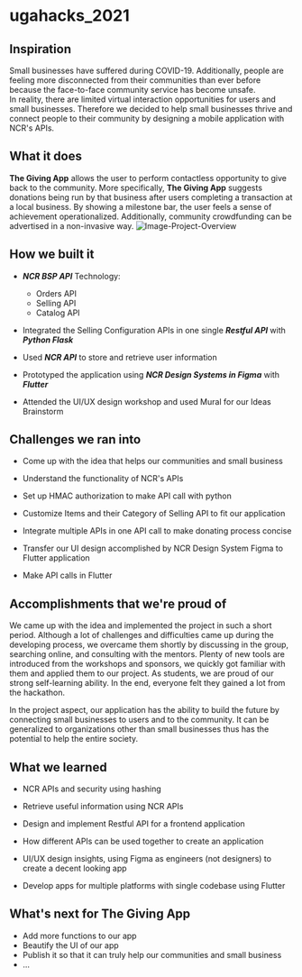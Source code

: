 # ugahacks_2021

## Inspiration

Small businesses have suffered during COVID-19. Additionally, people are feeling more disconnected from their communities than ever before because the face-to-face community service has become unsafe.  
In reality, there are limited virtual interaction opportunities for users and small businesses. Therefore we decided to help small businesses thrive and connect people to their community by designing a mobile application with NCR's APIs.
## What it does
**The Giving App** allows the user to perform contactless opportunity to give back to the community. More specifically, **The Giving App** suggests donations being run by that business after users completing a transaction at a local business. By showing a milestone bar, the user feels a sense of achievement operationalized. Additionally, community crowdfunding can be advertised in a non-invasive way.
![Image-Project-Overview](https://github.com/ngngardner/ugahacks_2021/blob/main/docs/img/overview.png)

## How we built it
* ***NCR BSP API*** Technology:
   
   * Orders API
   * Selling API
   * Catalog API

* Integrated the Selling Configuration APIs in one single ***Restful API*** with ***Python Flask***

* Used ***NCR API*** to store and retrieve user information

* Prototyped the application using ***NCR Design Systems in Figma*** with ***Flutter***

* Attended the UI/UX design workshop and used Mural for our Ideas Brainstorm

## Challenges we ran into

* Come up with the idea that helps our communities and small business

* Understand the functionality of NCR's APIs

* Set up HMAC authorization to make API call with python

* Customize Items and their Category of Selling API to fit our application

* Integrate multiple APIs in one API call to make donating process concise

* Transfer our UI design accomplished by NCR Design System Figma to Flutter application

* Make API calls in Flutter

## Accomplishments that we're proud of

We came up with the idea and implemented the project in such a short period. Although a lot of challenges and difficulties came up during the developing process, we overcame them shortly by discussing in the group, searching online, and consulting with the mentors. Plenty of new tools are introduced from the workshops and sponsors, we quickly got familiar with them and applied them to our project. As students, we are proud of our strong self-learning ability. In the end, everyone felt they gained a lot from the hackathon.

In the project aspect, our application has the ability to build the future by connecting small businesses to users and to the community. It can be generalized to organizations other than small businesses thus has the potential to help the entire society.

## What we learned

* NCR APIs and security using hashing

* Retrieve useful information using NCR APIs

* Design and implement Restful API for a frontend application

* How different APIs can be used together to create an application

* UI/UX design insights, using Figma as engineers (not designers) to create a decent looking app

* Develop apps for multiple platforms with single codebase using Flutter

## What's next for The Giving App

* Add more functions to our app
* Beautify the UI of our app
* Publish it so that it can truly help our communities and small business
* ...
